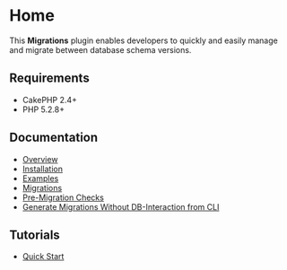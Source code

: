 Home
====

This **Migrations** plugin enables developers to quickly and easily manage and migrate between database schema versions.

Requirements
------------

* CakePHP 2.4+
* PHP 5.2.8+

Documentation
-------------

* [Overview](Documentation/Overview.md)
* [Installation](Documentation/Installation.md)
* [Examples](Documentation/Examples.md)
* [Migrations](Documentation/Migrations.md)
* [Pre-Migration Checks](Documentation/Pre-Migration-Checks.md)
* [Generate Migrations Without DB-Interaction from CLI](Documentation/Generate-Migrations-Without-DB-Interaction-from-CLI.md)

Tutorials
---------

* [Quick Start](Tutorials/Quick-Start.md)
